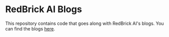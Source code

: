 # RedBrick AI Blogs

This repository contains code that goes along with RedBrick AI's blogs. You can find the blogs <a href="https://medium.com/redbrick-ai">here</a>. 
